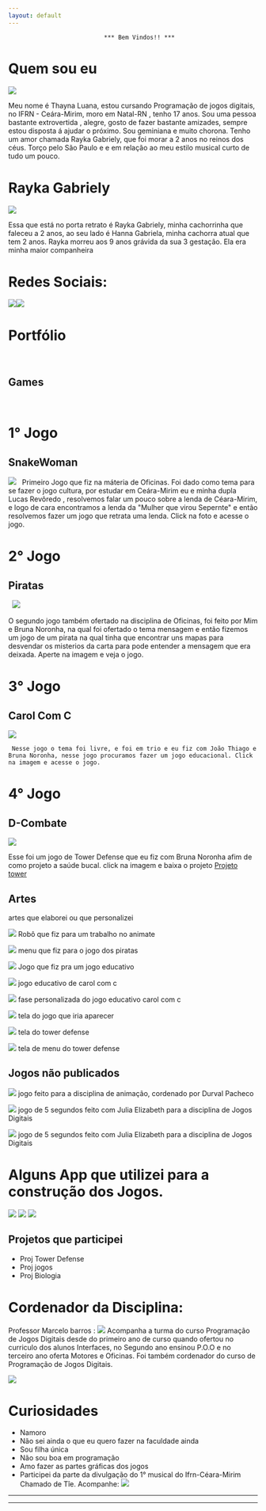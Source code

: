 ```yaml
---
layout: default
---
```

                               *** Bem Vindos!! ***


# Quem sou eu 


[![](thay.jpg)]() 

  Meu nome é Thayna Luana, estou cursando Programação de jogos digitais, no IFRN - Ceára-Mirim, moro em Natal-RN , tenho 17 anos.
  Sou uma pessoa bastante extrovertida , alegre, gosto de fazer bastante amizades, sempre estou disposta á  ajudar o próximo.
  Sou geminiana e muito chorona. Tenho um amor chamada Rayka Gabriely, que foi morar a 2 anos no reinos dos céus. Torço pelo São Paulo e  e em relação ao meu estilo musical curto de tudo um pouco. 
 
# Rayka Gabriely 

[![](rayka.png)]() 
          
Essa que está no porta retrato é Rayka Gabriely, minha cachorrinha que faleceu a 2 anos,
ao seu lado é Hanna Gabriela, minha cachorra atual que tem 2 anos.
Rayka morreu aos 9 anos grávida da sua 3 gestação. Ela era minha maior companheira


# Redes Sociais:  
[![](inst.png)](https://www.instagram.com/thaynaluana2/)[![](face.png)](https://www.facebook.com/thayna.luana.3)

# Portfólio
  
## Games
  
     
     
# 1° Jogo
   
## SnakeWoman

   

[![](1.png)](https://lucasrevoredo.github.io/SnakeWoman/)
   
   Primeiro Jogo que fiz na máteria de Oficinas. Foi dado como tema para se fazer o jogo cultura, por estudar em Ceára-Mirim
   eu e minha dupla Lucas Revôredo , resolvemos falar um pouco sobre a lenda de Céara-Mirim, e logo de cara encontramos a lenda da 
   "Mulher que virou Sepernte" e então resolvemos fazer um jogo que retrata uma lenda. Click na foto e acesse o jogo.
     
     
# 2° Jogo
   
## Piratas

    
   [![](pira.png)](https://brunarafaella.github.io/pirata/)
   
  O segundo jogo também ofertado na disciplina de Oficinas, foi feito por Mim e Bruna Noronha, na qual foi ofertado o tema mensagem
  e então fizemos um jogo de um pirata na qual tinha que encontrar uns mapas para desvendar os misterios da carta para pode entender a mensagem que era deixada. Aperte na imagem e veja o jogo.
    
     
     
# 3° Jogo
   
## Carol Com C

   [![](4.png)](https://joaothiago06github.io/CarolcomC)
     
     Nesse jogo o tema foi livre, e foi em trio e eu fiz com João Thiago e Bruna Noronha, nesse jogo procuramos fazer um jogo educacional. Click na imagem e acesse o jogo.
     
     
# 4° Jogo
   
## D-Combate

   [![](b.png)](https://brunarafaella.github.io/torre/)
   
   Esse foi um jogo de Tower Defense que eu fiz com Bruna Noronha afim de como projeto a saúde bucal. click na imagem e baixa o projeto
 [Projeto tower](certo.docx)




## Artes

artes que elaborei ou que personalizei


 [![](aas.png)]()  Robô que fiz para um trabalho no animate

[![](g.png)]() menu que fiz para o jogo dos piratas

[![](3.png)]()  Jogo que fiz pra um jogo educativo

[![](4.png)]() jogo educativo de carol com c

[![](fdf.png)]() fase personalizada do jogo educativo carol com c

[![](k.png)]() tela do jogo que iria aparecer

[![](b.png)]() tela do tower defense

[![](d.png)]() tela de menu do  tower defense

## Jogos não publicados

[![](durval.png)]() jogo feito para a disciplina de animação, cordenado por Durval Pacheco

[![](cc.jpeg)]()   jogo de 5 segundos feito com Julia Elizabeth para a disciplina de Jogos Digitais

[![](jjj.jpeg)]()   jogo de 5 segundos feito com Julia Elizabeth para a disciplina de Jogos Digitais


# Alguns App que utilizei para a construção dos Jogos.

[![](fn.png)]()  [![](lk.png)]()   [![](op.png)]() 



## Projetos que participei 

* Proj Tower Defense 
* Proj jogos
* Proj Biologia


# Cordenador da Disciplina: 

Professor Marcelo barros : [![](marcelo.png)](https://marcelomesmo.github.io/)
Acompanha a turma do curso Programação de Jogos Digitais desde do primeiro ano de curso
quando ofertou no curriculo dos alunos Interfaces, no Segundo ano ensinou P.O.O e no
terceiro ano oferta Motores e Oficinas.
Foi também cordenador do curso de Programação de Jogos Digitais.

[![](motores.png)]() 

# Curiosidades

* Namoro 
* Não sei ainda o que eu quero fazer na faculdade ainda
* Sou filha única
* Não sou boa em programação
* Amo fazer as partes gráficas dos jogos
* Participei da parte da divulgação do 1° musical do Ifrn-Céara-Mirim Chamado de Tîe.
Acompanhe:
 [![](tiee.png)](https://www.facebook.com/CiaMusicalTie/)



* * *


* * *
